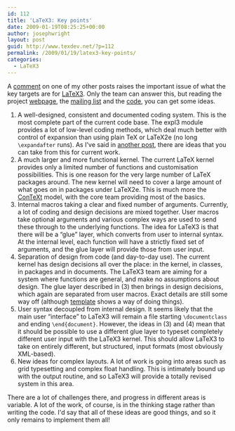 ```yaml
---
id: 112
title: 'LaTeX3: Key points'
date: 2009-01-19T08:25:25+00:00
author: josephwright
layout: post
guid: http://www.texdev.net/?p=112
permalink: /2009/01/19/latex3-key-points/
categories:
  - LaTeX3
---
```

A [comment](http://www.texdev.net/2009/01/11/xetex-and-luatex-directions/#comment-41) on one of my other posts raises the important issue of what the key targets are for [LaTeX3](http://www.latex-project.org/latex3.html). Only the team can answer this, but reading the project [webpage](http://www.latex-project.org/latex3.html), the [mailing list](https://listserv.uni-heidelberg.de/cgi-bin/wa?A0=LATEX-) and the [code](http://www.latex-project.org/svnroot/experimental/trunk/), you can get some ideas.

1. A well-designed, consistent and documented coding system. This is the most complete part of the current code base. The expl3 module provides a lot of low-level coding methods, which deal much better with control of expansion than using plain TeX or LaTeX2e (no long `\expandafter` runs). As I've said in [another post](http://www.texdev.net/2009/01/18/taking-good-practice-from-latex3/), there are ideas that you can take from this for current work.
2. A much larger and more functional kernel. The current LaTeX kernel provides only a limited number of functions and customisation possibilities. This is one reason for the very large number of LaTeX packages around. The new kernel will need to cover a large amount of what goes on in packages under LaTeX2e. This is much more the [ConTeXt](http://wiki.contextgarden.net) model, with the core team providing most of the basics.
3. Internal macros taking a clear and fixed number of arguments. Currently, a lot of coding and design decisions are mixed together. User macros take optional arguments and various complex ways are used to send these through to the underlying functions. The idea for LaTeX3 is that there will be a “glue” layer, which converts from user to internal syntax. At the internal level, each function will have a strictly fixed set of arguments, and the glue layer will provide those from user input.
4. Separation of design from code (and day-to-day use). The current kernel has design decisions all over the place: in the kernel, in classes, in packages and in documents. The LaTeX3 team are aiming for a system where functions are general, and make no assumptions about design. The glue layer described in (3) then brings in design decisions, which again are separated from user macros. Exact details are still some way off (although [template](http://www.texdev.net/2009/01/05/the-latex3-template-concept/) shows a way of doing things).
5. User syntax decoupled from internal design. It seems likely that the main user “interface” to LaTeX3 will remain a file starting `\documentclass` and ending `\end{document}`. However, the ideas in (3) and (4) mean that it should be possible to use a different glue layer to typeset completely different user input with the LaTeX3 kernel. This should allow LaTeX3 to take on entirely different, but structured, input formats (most obviously XML-based).
6. New ideas for complex layouts. A lot of work is going into areas such as grid typesetting and complex float handling. This is intimately bound up with the output routine, and so LaTeX3 will provide a totally revised system in this area.

There are a lot of challenges there, and progress in different areas is variable. A lot of the work, of course, is in the thinking stage rather than writing the code. I'd say that all of these ideas are good things, and so it only remains to implement them all!
